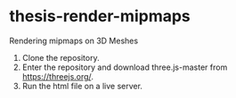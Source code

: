 # thesis-render-mipmaps
Rendering mipmaps on 3D Meshes

1. Clone the repository.
2. Enter the repository and download three.js-master from https://threejs.org/. 
3. Run the html file on a live server. 
